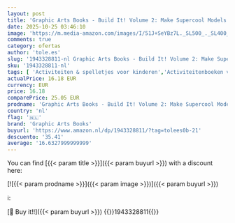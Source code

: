 ```yaml
---
layout: post
title: 'Graphic Arts Books - Build It! Volume 2: Make Supercool Models with Your LEGO® Classic Set'
date: 2025-10-25 03:46:10
image: 'https://m.media-amazon.com/images/I/51J+SeYBz7L._SL500_._SL400_.jpg'
comments: true
category: ofertas
author: 'tole.es'
slug: '1943328811-nl Graphic Arts Books - Build It! Volume 2: Make Supercool...'
sku: '1943328811-nl'
tags: [ 'Activiteiten & spelletjes voor kinderen','Activiteitenboeken voor kinderen','Boeken','Engelstalige boeken','Featured Categories','Kinderboeken','Kinderboeken over feestspelletjes','Kinderboeken over knutselen & hobbys','Kinderboeken over spelletjes','Kinderboeken over wetenschap, natuur & weetjes','graphic arts books','🇳🇱', ]
actualPrice: 16.18 EUR
currency: EUR
price: 16.18
comparePrice: 25.05 EUR
prodname: 'Graphic Arts Books - Build It! Volume 2: Make Supercool Models with Your LEGO® Classic Set'
country: 'nl'
flag: '🇳🇱'
brand: 'Graphic Arts Books'
buyurl: 'https://www.amazon.nl/dp/1943328811/?tag=tolees0b-21'
descuento: '35.41'
average: '16.6327999999999'
---
```


You can find [{{< param title >}}]({{< param buyurl >}}) with a discount here:

[![{{< param prodname >}}]({{< param image >}})]({{< param buyurl >}})

ℹ️:


[🛒 Buy it!!]({{< param buyurl >}})
{{<world>}}1943328811{{</world>}}
